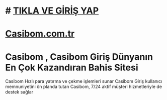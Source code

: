 # # <a href="https://shorturl.at/KlD2m">TIKLA VE GİRİŞ YAP</a>
# <a href="https://shorturl.at/KlD2m/">Casibom.com.tr</a>
# Casibom , Casibom Giriş Dünyanın En Çok Kazandıran Bahis Sitesi
Casibom Hızlı para yatırma ve çekme işlemleri sunar Casibom Giriş kullanıcı memnuniyetini ön planda tutan Casibom, 7/24 aktif müşteri hizmetleriyle de destek sağlar
